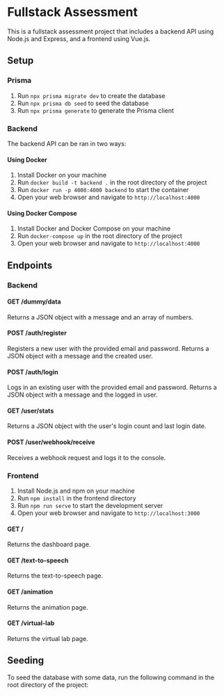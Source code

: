 # Fullstack Assessment

This is a fullstack assessment project that includes a backend API using Node.js and Express, and a frontend using Vue.js.

## Setup
### Prisma

1. Run `npx prisma migrate dev` to create the database
2. Run `npx prisma db seed` to seed the database
3. Run `npx prisma generate` to generate the Prisma client

### Backend

The backend API can be ran in two ways:

#### Using Docker

1. Install Docker on your machine
2. Run `docker build -t backend .` in the root directory of the project
3. Run `docker run -p 4000:4000 backend` to start the container
4. Open your web browser and navigate to `http://localhost:4000`

#### Using Docker Compose

1. Install Docker and Docker Compose on your machine
2. Run `docker-compose up` in the root directory of the project
3. Open your web browser and navigate to `http://localhost:4000`

## Endpoints

### Backend

#### GET /dummy/data

Returns a JSON object with a message and an array of numbers.

#### POST /auth/register

Registers a new user with the provided email and password. Returns a JSON object with a message and the created user.

#### POST /auth/login

Logs in an existing user with the provided email and password. Returns a JSON object with a message and the logged in user.

#### GET /user/stats

Returns a JSON object with the user's login count and last login date.

#### POST /user/webhook/receive

Receives a webhook request and logs it to the console.


### Frontend

1. Install Node.js and npm on your machine
2. Run `npm install` in the frontend directory
3. Run `npm run serve` to start the development server
4. Open your web browser and navigate to `http://localhost:3000`

#### GET /

Returns the dashboard page.

#### GET /text-to-speech

Returns the text-to-speech page.

#### GET /animation

Returns the animation page.

#### GET /virtual-lab

Returns the virtual lab page.

## Seeding

To seed the database with some data, run the following command in the root directory of the project:
